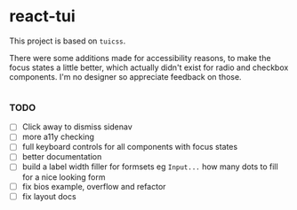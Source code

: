 # react-tui

This project is based on `tuicss`.

There were some additions made for accessibility reasons, to make the focus states a little better, which actually didn't exist for radio and checkbox components. I'm no designer so appreciate feedback on those.

```html

```

### TODO
- [ ] Click away to dismiss sidenav
- [ ] more a11y checking
- [ ] full keyboard controls for all components with focus states
- [ ] better documentation
- [ ] build a label width filler for formsets eg `Input...` how many dots to fill for a nice looking form
- [ ] fix bios example, overflow and refactor
- [ ] fix layout docs